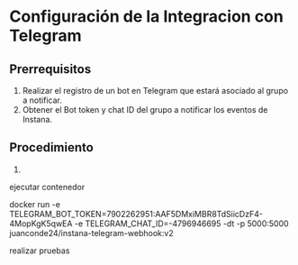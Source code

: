 # Configuración de la Integracion con Telegram


## Prerrequisitos

1. Realizar el registro de un bot en Telegram que estará asociado al grupo a notificar.
2. Obtener el Bot token y chat ID del grupo a notificar los eventos de Instana.


## Procedimiento

1. 


ejecutar contenedor

docker run -e TELEGRAM_BOT_TOKEN=7902262951:AAF5DMxiMBR8TdSiicDzF4-4MopKgK5qwEA -e TELEGRAM_CHAT_ID=-4796946695 -dt -p 5000:5000 juanconde24/instana-telegram-webhook:v2


realizar pruebas





